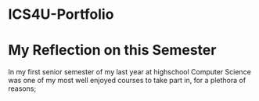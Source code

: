 # ICS4U-Portfolio
<h1> My Reflection on this Semester</h1>
<p>In my first senior semester of my last year at highschool Computer Science was one of my most well enjoyed courses to take part in, for a plethora of reasons;<br> </p>

